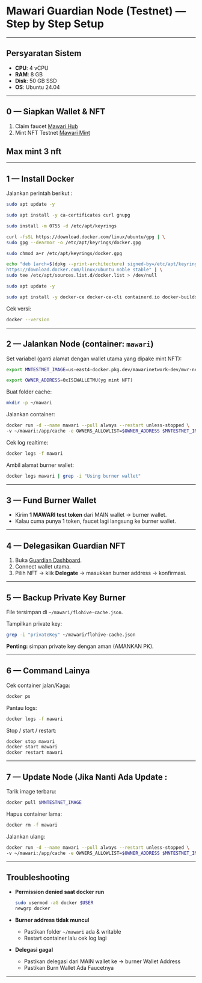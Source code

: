 # Mawari Guardian Node (Testnet) — Step by Step Setup
---

## Persyaratan Sistem

* **CPU**: 4 vCPU
* **RAM**: 8 GB
* **Disk**: 50 GB SSD
* **OS**: Ubuntu 24.04

---

## 0 — Siapkan Wallet & NFT

1. Claim faucet [Mawari Hub](https://hub.testnet.mawari.net/)
2. Mint NFT Testnet [Mawari Mint](https://testnet.mawari.net/mint)
## Max mint 3 nft

---

## 1 — Install Docker

Jalankan perintah berikut :

```bash
sudo apt update -y
```

```bash
sudo apt install -y ca-certificates curl gnupg
```

```bash
sudo install -m 0755 -d /etc/apt/keyrings
```

```bash
curl -fsSL https://download.docker.com/linux/ubuntu/gpg | \
sudo gpg --dearmor -o /etc/apt/keyrings/docker.gpg
```

```bash
sudo chmod a+r /etc/apt/keyrings/docker.gpg
```

```bash
echo "deb [arch=$(dpkg --print-architecture) signed-by=/etc/apt/keyrings/docker.gpg] \
https://download.docker.com/linux/ubuntu noble stable" | \
sudo tee /etc/apt/sources.list.d/docker.list > /dev/null
```

```bash
sudo apt update -y
```

```bash
sudo apt install -y docker-ce docker-ce-cli containerd.io docker-buildx-plugin docker-compose-plugin
```

Cek versi:

```bash
docker --version
```

---

## 2 — Jalankan Node (container: `mawari`)

Set variabel (ganti alamat dengan wallet utama yang dipake mint NFT):

```bash
export MNTESTNET_IMAGE=us-east4-docker.pkg.dev/mawarinetwork-dev/mwr-net-d-car-uses4-public-docker-registry-e62e/mawari-node:latest
```

```bash
export OWNER_ADDRESS=0xISIWALLETMU(yg mint NFT)
```

Buat folder cache:

```bash
mkdir -p ~/mawari
```

Jalankan container:

```bash
docker run -d --name mawari --pull always --restart unless-stopped \
-v ~/mawari:/app/cache -e OWNERS_ALLOWLIST=$OWNER_ADDRESS $MNTESTNET_IMAGE
```

Cek log realtime:

```bash
docker logs -f mawari
```

Ambil alamat burner wallet:

```bash
docker logs mawari | grep -i "Using burner wallet"
```

---

## 3 — Fund Burner Wallet

* Kirim **1 MAWARI test token** dari MAIN wallet → burner wallet.
* Kalau cuma punya 1 token, faucet lagi langsung ke burner wallet.

---

## 4 — Delegasikan Guardian NFT

1. Buka [Guardian Dashboard](https://app.testnet.mawari.net/licenses).
2. Connect wallet utama.
3. Pilih NFT → klik **Delegate** → masukkan burner address → konfirmasi.

---

## 5 — Backup Private Key Burner

File tersimpan di `~/mawari/flohive-cache.json`.

Tampilkan private key:

```bash
grep -i "privateKey" ~/mawari/flohive-cache.json
```

**Penting:** simpan private key dengan aman (AMANKAN PK).

---

## 6 — Command Lainya

Cek container jalan/Kaga:

```bash
docker ps
```

Pantau logs:

```bash
docker logs -f mawari
```

Stop / start / restart:

```bash
docker stop mawari
docker start mawari
docker restart mawari
```

---

## 7 — Update Node (Jika Nanti Ada Update :

Tarik image terbaru:

```bash
docker pull $MNTESTNET_IMAGE
```

Hapus container lama:

```bash
docker rm -f mawari
```

Jalankan ulang:

```bash
docker run -d --name mawari --pull always --restart unless-stopped \
-v ~/mawari:/app/cache -e OWNERS_ALLOWLIST=$OWNER_ADDRESS $MNTESTNET_IMAGE
```

---

## Troubleshooting

* **Permission denied saat docker run**

  ```bash
  sudo usermod -aG docker $USER
  newgrp docker
  ```

* **Burner address tidak muncul**

  * Pastikan folder `~/mawari` ada & writable
  * Restart container lalu cek log lagi

* **Delegasi gagal**

  * Pastikan delegasi dari MAIN wallet ke → burner Wallet Address 
  * Pastikan Burn Wallet Ada Faucetnya

---
